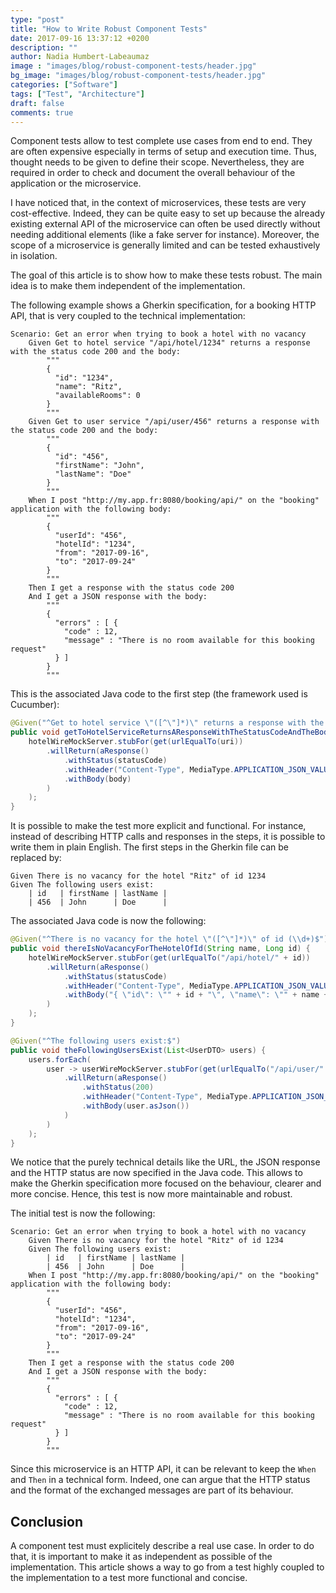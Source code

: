 ```yaml
---
type: "post"
title: "How to Write Robust Component Tests"
date: 2017-09-16 13:37:12 +0200
description: ""
author: Nadia Humbert-Labeaumaz
image : "images/blog/robust-component-tests/header.jpg"
bg_image: "images/blog/robust-component-tests/header.jpg"
categories: ["Software"]
tags: ["Test", "Architecture"]
draft: false
comments: true
---
```


Component tests allow to test complete use cases from end to end. They are often expensive especially in terms of setup and execution time. Thus, thought needs to be given to define their scope. Nevertheless, they are required in order to check and document the overall behaviour of the application or the microservice.

I have noticed that, in the context of microservices, these tests are very cost-effective. Indeed, they can be quite easy to set up because the already existing external API of the microservice can often be used directly without needing additional elements (like a fake server for instance). Moreover, the scope of a microservice is generally limited and can be tested exhaustively in isolation.

The goal of this article is to show how to make these tests robust. The main idea is to make them independent of the implementation.

<!-- more -->

The following example shows a Gherkin specification, for a booking HTTP API, that is very coupled to the technical implementation:
```gherkin
Scenario: Get an error when trying to book a hotel with no vacancy
    Given Get to hotel service "/api/hotel/1234" returns a response with the status code 200 and the body:
        """
        {
          "id": "1234",
          "name": "Ritz",
          "availableRooms": 0
        }
        """
    Given Get to user service "/api/user/456" returns a response with the status code 200 and the body:
        """
        {
          "id": "456",
          "firstName": "John",
          "lastName": "Doe"
        }
        """
    When I post "http://my.app.fr:8080/booking/api/" on the "booking" application with the following body:
        """
        {
          "userId": "456",
          "hotelId": "1234",
          "from": "2017-09-16",
          "to": "2017-09-24"
        }
        """
    Then I get a response with the status code 200
    And I get a JSON response with the body:
        """
        {
          "errors" : [ {
            "code" : 12,
            "message" : "There is no room available for this booking request"
          } ]
        }
        """
```

This is the associated Java code to the first step (the framework used is Cucumber):
```java
@Given("^Get to hotel service \"([^\"]*)\" returns a response with the status code (\\d+) and the body:$$")
public void getToHotelServiceReturnsAResponseWithTheStatusCodeAndTheBody(String uri, int statusCode, String body) {
    hotelWireMockServer.stubFor(get(urlEqualTo(uri))
        .willReturn(aResponse()
            .withStatus(statusCode)
            .withHeader("Content-Type", MediaType.APPLICATION_JSON_VALUE)
            .withBody(body)
        )
    );
}
```

It is possible to make the test more explicit and functional. For instance, instead of describing HTTP calls and responses in the steps, it is possible to write them in plain English. The first steps in the Gherkin file can be replaced by:

```gherkin
Given There is no vacancy for the hotel "Ritz" of id 1234
Given The following users exist:
    | id   | firstName | lastName |
    | 456  | John      | Doe      |
```

The associated Java code is now the following:
```java
@Given("^There is no vacancy for the hotel \"([^\"]*)\" of id (\\d+)$")
public void thereIsNoVacancyForTheHotelOfId(String name, Long id) {
    hotelWireMockServer.stubFor(get(urlEqualTo("/api/hotel/" + id))
        .willReturn(aResponse()
            .withStatus(statusCode)
            .withHeader("Content-Type", MediaType.APPLICATION_JSON_VALUE)
            .withBody("{ \"id\": \"" + id + "\", \"name\": \"" + name +"\", \"availableRooms\": 0 }")
        )
    );
}

@Given("^The following users exist:$")
public void theFollowingUsersExist(List<UserDTO> users) {
    users.forEach(
        user -> userWireMockServer.stubFor(get(urlEqualTo("/api/user/" + user.id))
            .willReturn(aResponse()
                .withStatus(200)
                .withHeader("Content-Type", MediaType.APPLICATION_JSON_VALUE)
                .withBody(user.asJson())
            )
        )
    );
}
```

We notice that the purely technical details like the URL, the JSON response and the HTTP status are now specified in the Java code. This allows to make the Gherkin specification more focused on the behaviour, clearer and more concise. Hence, this test is now more maintainable and robust.

The initial test is now the following:
```gherkin
Scenario: Get an error when trying to book a hotel with no vacancy
    Given There is no vacancy for the hotel "Ritz" of id 1234
    Given The following users exist:
        | id   | firstName | lastName |
        | 456  | John      | Doe      |
    When I post "http://my.app.fr:8080/booking/api/" on the "booking" application with the following body:
        """
        {
          "userId": "456",
          "hotelId": "1234",
          "from": "2017-09-16",
          "to": "2017-09-24"
        }
        """
    Then I get a response with the status code 200
    And I get a JSON response with the body:
        """
        {
          "errors" : [ {
            "code" : 12,
            "message" : "There is no room available for this booking request"
          } ]
        }
        """
```

Since this microservice is an HTTP API, it can be relevant to keep the `When` and `Then` in a technical form. Indeed, one can argue that the HTTP status and the format of the exchanged messages are part of its behaviour.

## Conclusion
A component test must explicitely describe a real use case. In order to do that, it is important to make it as independent as possible of the implementation. This article shows a way to go from a test highly coupled to the implementation to a test more functional and concise.

